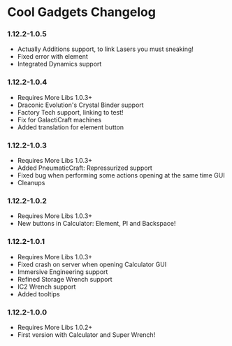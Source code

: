 # Cool Gadgets Changelog

### 1.12.2-1.0.5
- Actually Additions support, to link Lasers you must sneaking!
- Fixed error with element
- Integrated Dynamics support

### 1.12.2-1.0.4
- Requires More Libs 1.0.3+
- Draconic Evolution's Crystal Binder support
- Factory Tech support, linking to test!
- Fix for GalactiCraft machines
- Added translation for element button

### 1.12.2-1.0.3
- Requires More Libs 1.0.3+
- Added PneumaticCraft: Repressurized support
- Fixed bug when performing some actions opening at the same time GUI
- Cleanups

### 1.12.2-1.0.2
- Requires More Libs 1.0.3+
- New buttons in Calculator: Element, PI and Backspace!

### 1.12.2-1.0.1
- Requires More Libs 1.0.3+
- Fixed crash on server when opening Calculator GUI
- Immersive Engineering support
- Refined Storage Wrench support
- IC2 Wrench support
- Added tooltips

### 1.12.2-1.0.0
- Requires More Libs 1.0.2+
- First version with Calculator and Super Wrench!